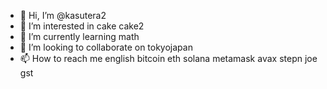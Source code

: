 - 👋 Hi, I’m @kasutera2
- 👀 I’m interested in cake cake2
- 🌱 I’m currently learning math
- 💞️ I’m looking to collaborate on tokyojapan
- 📫 How to reach me english bitcoin eth solana metamask avax stepn joe gst

<!---
kasutera2/kasutera2 is a ✨ special ✨ repository because its `README.md` (this file) appears on your GitHub profile.
You can click the Preview link to take a look at your changes.
--->
